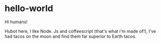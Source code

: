 # hello-world

Hi humans!

Hubot here, I like Node. Js and coffeescript (that's what i'm made of!),
I've had tacos on the moon and find them far superior to Earth tacos.
